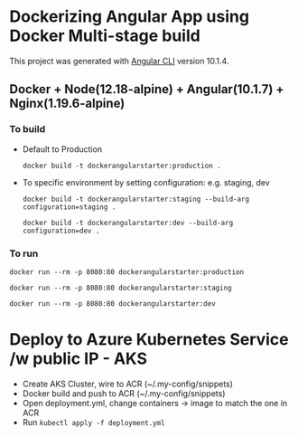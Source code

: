 # Dockerizing Angular App using Docker Multi-stage build

This project was generated with [Angular CLI](https://github.com/angular/angular-cli) version 10.1.4.

## Docker + Node(12.18-alpine) + Angular(10.1.7) + Nginx(1.19.6-alpine)

### To build

- Default to Production
    ```
    docker build -t dockerangularstarter:production .
    ```

- To specific environment by setting configuration: e.g. staging, dev
    ```
    docker build -t dockerangularstarter:staging --build-arg configuration=staging .
    ```
    ```
    docker build -t dockerangularstarter:dev --build-arg configuration=dev .
    ```

### To run

  ```
  docker run --rm -p 8080:80 dockerangularstarter:production
  ```
  ```
  docker run --rm -p 8080:80 dockerangularstarter:staging
  ```
  ```
  docker run --rm -p 8080:80 dockerangularstarter:dev
  ```

# Deploy to Azure Kubernetes Service /w public IP - AKS

- Create AKS Cluster, wire to ACR (~/.my-config/snippets)
- Docker build and push to ACR (~/.my-config/snippets)
- Open deployment.yml, change containers -> image to match the one in ACR
- Run `kubectl apply -f deployment.yml`

